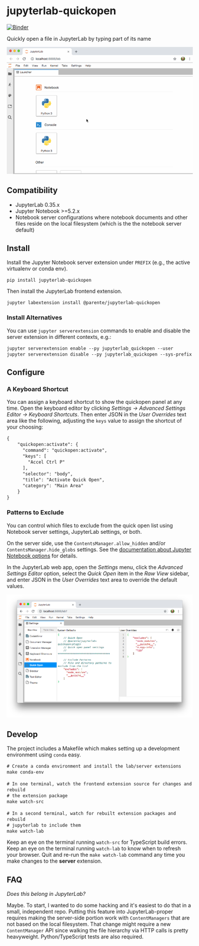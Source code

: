 # jupyterlab-quickopen

[![Binder](https://mybinder.org/badge_logo.svg)](https://mybinder.org/v2/gh/parente/jupyterlab-quickopen/master?urlpath=lab%2Ftree%2Fbinder%2Ftutorial.ipynb)

Quickly open a file in JupyterLab by typing part of its name

![Animation showing entering partial filenames in the quick open sidebar and the corresponding file editor opening](./doc/quickopen.gif)

## Compatibility

* JupyterLab 0.35.x
* Jupyter Notebook >=5.2.x
* Notebook server configurations where notebook documents and other files reside
  on the local filesystem (which is the the notebook server default)

## Install

Install the Jupyter Notebook server extension under `PREFIX` (e.g., the active
virtualenv or conda env).

```
pip install jupyterlab-quickopen
```

Then install the JupyterLab frontend extension.

```
jupyter labextension install @parente/jupyterlab-quickopen
```

### Install Alternatives

You can use `jupyter serverextension` commands to enable and disable the
server extension in different contexts, e.g.:

```
jupyter serverextension enable --py jupyterlab_quickopen --user
jupyter serverextension disable --py jupyterlab_quickopen --sys-prefix
```

## Configure

### A Keyboard Shortcut

You can assign a keyboard shortcut to show the quickopen panel at any time. Open
the keyboard editor by clicking *Settings &rarr; Advanced Settings Editor
&rarr; Keyboard Shortcuts*. Then enter JSON in the *User Overrides* text area
like the following, adjusting the `keys` value to assign the shortcut of your
choosing:

```
{
    "quickopen:activate": {
      "command": "quickopen:activate",
      "keys": [
        "Accel Ctrl P"
      ],
      "selector": "body",
      "title": "Activate Quick Open",
      "category": "Main Area"
    }
}
```

### Patterns to Exclude

You can control which files to exclude from the quick open list using
Notebook server settings, JupyterLab settings, or both.

On the server side, use the `ContentsManager.allow_hidden`
and/or `ContentsManager.hide_globs` settings. See the
[documentation about Jupyter Notebook options](https://jupyter-notebook.readthedocs.io/en/stable/config.html)
for details.

In the JupyterLab web app, open the *Settings* menu, click the *Advanced
Settings Editor* option, select the *Quick Open* item in the *Raw View* sidebar,
and enter JSON in the *User Overrides* text area to override the default
values.

![Screenshot of the quick open settings editor](./doc/settings.png)

## Develop

The project includes a Makefile which makes setting up a development environment
using `conda` easy.

```
# Create a conda environment and install the lab/server extensions
make conda-env

# In one terminal, watch the frontend extension source for changes and rebuild
# the extension package
make watch-src

# In a second terminal, watch for rebuilt extension packages and rebuild
# jupyterlab to include them
make watch-lab
```

Keep an eye on the terminal running `watch-src` for TypeScript build errors.
Keep an eye on the terminal running `watch-lab` to know when to refresh your
browser. Quit and re-run the `make watch-lab` command any time you make
changes to the **server** extension.

## FAQ

*Does this belong in JupyterLab?*

Maybe. To start, I wanted to do some hacking and it's easiest to do that in a small, independent repo. Putting this feature into JupyterLab-proper requires making the server-side portion work with `ContentManagers` that are not based on the local filesystem. That change might require a new `ContentManager` API since walking the file hierarchy via HTTP calls is pretty heavyweight. Python/TypeScript tests are also required.
